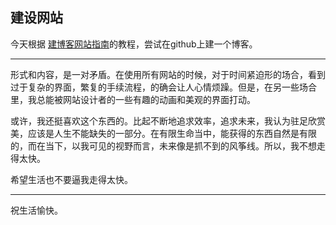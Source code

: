 ## 建设网站

今天根据 [建博客网站指南](https://chadbaldwin.net/2021/03/14/how-to-build-a-sql-blog.html)的教程，尝试在github上建一个博客。

---

形式和内容，是一对矛盾。在使用所有网站的时候，对于时间紧迫形的场合，看到过于复杂的界面，繁复的手续流程，的确会让人心情烦躁。但是，在另一些场合里，我总能被网站设计者的一些有趣的动画和美观的界面打动。

或许，我还挺喜欢这个东西的。比起不断地追求效率，追求未来，我认为驻足欣赏美，应该是人生不能缺失的一部分。在有限生命当中，能获得的东西自然是有限的，而在当下，以我可见的视野而言，未来像是抓不到的风筝线。所以，我不想走得太快。

希望生活也不要逼我走得太快。

---

祝生活愉快。


